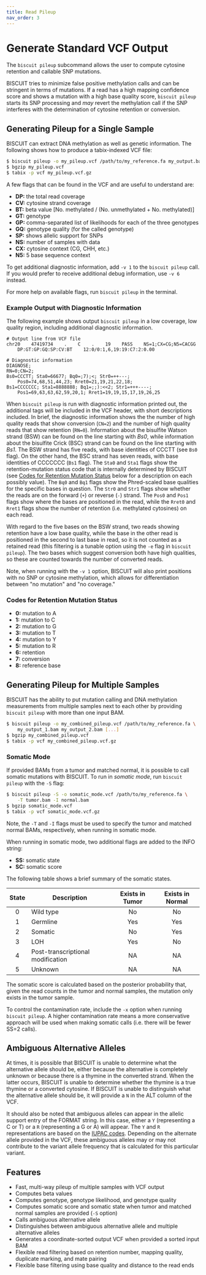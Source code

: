 ```yaml
---
title: Read Pileup
nav_order: 3
---
```


# Generate Standard VCF Output

The `biscuit pileup` subcommand allows the user to compute cytosine retention
and callable SNP mutations.

BISCUIT tries to minimize false positive methylation calls and can be stringent
in terms of mutations. If a read has a high mapping confidence score and shows a
mutation with a high base quality score, `biscuit pileup` starts its SNP
processing and *may* revert the methylation call if the SNP interferes with the
determination of cytosine retention or conversion.

## Generating Pileup for a Single Sample

BISCUIT can extract DNA methylation as well as genetic information. The
following shows how to produce a tabix-indexed VCF file:
```bash
$ biscuit pileup -o my_pileup.vcf /path/to/my_reference.fa my_output.bam
$ bgzip my_pileup.vcf
$ tabix -p vcf my_pileup.vcf.gz
```

A few flags that can be found in the VCF and are useful to understand are:

  - **DP:** the total read coverage
  - **CV:** cytosine strand coverage
  - **BT:** beta value [No. methylated / (No. unmethylated + No. methylated)]
  - **GT:** genotype
  - **GP:** comma-separated list of likelihoods for each of the three genotypes
  - **GQ:** genotype quality (for the called genotype)
  - **SP:** shows allelic support for SNPs
  - **NS:** number of samples with data
  - **CX:** cytosine context (CG, CHH, etc.)
  - **N5:** 5 base sequence context

To get additional diagnostic information, add `-v 1` to the `biscuit pileup`
call. If you would prefer to receive additional debug information, use `-v 6`
instead.

For more help on available flags, run `biscuit pileup` in the terminal.

### Example Output with Diagnostic Information

The following example shows output `biscuit pileup` in a low coverage, low
quality region, including additional diagnostic information.

```
# Output line from VCF file
chr20    47419734    .    C    .    19    PASS    NS=1;CX=CG;N5=CACGG
    DP:GT:GP:GQ:SP:CV:BT    12:0/0:1,6,19:19:C7:2:0.00

# Diagnostic information
DIAGNOSE;
RN=0;CN=2;
Bs0=CCCTT; Sta0=66677; Bq0=;7);<; Str0=++---;
    Pos0=74,68,51,44,23; Rret0=21,19,21,22,18;
Bs1=CCCCCCC; Sta1=8888888; Bq1=;;):<<2; Str1=+++----;
    Pos1=69,63,63,62,59,20,1; Rret1=19,19,15,17,19,26,25
```

When `biscuit pileup` is run with diagnostic information printed out, the
additional tags will be included in the VCF header, with short descriptions
included. In brief, the diagnostic information shows the the number of high
quality reads that show conversion (`CN=2`) and the number of high quality
reads that show retention (`RN=0`). Information about the bisulfite Watson
strand (BSW) can be found on the line starting with *Bs0*, while information
about the bisulfite Crick (BSC) strand can be found on the line starting with
*Bs1*. The BSW strand has five reads, with base identities of CCCTT (see `Bs0`
flag). On the other hand, the BSC strand has seven reads, with base identities
of CCCCCCC (`Bs1` flag). The `Sta0` and `Sta1` flags show the retention-mutation
status code that is internally determined by BISCUIT (see 
[Codes for Retention Mutation Status](#codes-for-retention-mutation-status)
below for a description on each possibly value). The `Bq0` and `Bq1` flags show
the Phred-scaled base qualities for the specific bases in question. The `Str0`
and `Str1` flags show whether the reads are on the forward (`+`) or reverse (`-`)
strand. The `Pos0` and `Pos1` flags show where the bases are positioned in the
read, while the `Rret0` and `Rret1` flags show the number of retention (i.e.
methylated cytosines) on each read.

With regard to the five bases on the BSW strand, two reads showing retention
have a low base quality, while the base in the other read is positioned in the
second to last base in read, so it is not counted as a retained read (this
filtering is a tunable option using the `-e` flag in `biscuit pileup`). The
two bases which suggest conversion both have high qualities, so these are
counted towards the number of converted reads.

Note, when running with the `-v 1` option, BISCUIT will also print positions
with no SNP or cytosine methylation, which allows for differentiation between
"no mutation" and "no coverage."

### Codes for Retention Mutation Status

  - **0:** mutation to A
  - **1:** mutation to C
  - **2:** mutation to G
  - **3:** mutation to T
  - **4:** mutation to Y
  - **5:** mutation to R
  - **6:** retention
  - **7:** conversion
  - **8:** reference base

## Generating Pileup for Multiple Samples

BISCUIT has the ability to put mutation calling and DNA methylation measurements
from multiple samples next to each other by providing `biscuit pileup` with more
than one input BAM.
```bash
$ biscuit pileup -o my_combined_pileup.vcf /path/to/my_reference.fa \
    my_output_1.bam my_output_2.bam [...]
$ bgzip my_combined_pileup.vcf
$ tabix -p vcf my_combined_pileup.vcf.gz
```

### Somatic Mode

If provided BAMs from a tumor and matched normal, it is possible to call somatic
mutations with BISCUIT. To run in *somatic mode*, run `biscuit pileup` with the
`-S` flag:
```bash
$ biscuit pileup -S -o somatic_mode.vcf /path/to/my_reference.fa \
    -T tumor.bam -I normal.bam
$ bgzip somatic_mode.vcf
$ tabix -p vcf somatic_mode.vcf.gz
```
Note, the `-T` and `-I` flags must be used to specify the tumor and matched
normal BAMs, respectively, when running in somatic mode.

When running in somatic mode, two additional flags are added to the INFO string:

  - **SS:** somatic state
  - **SC:** somatic score

The following table shows a brief summary of the somatic states.

| State | Description                       | Exists in Tumor | Exists in Normal |
|:-----:|-----------------------------------|:---------------:|:----------------:|
|   0   | Wild type                         |        No       |        No        |
|   1   | Germline                          |        Yes      |        Yes       |
|   2   | Somatic                           |        No       |        Yes       |
|   3   | LOH                               |        Yes      |        No        |
|   4   | Post-transcriptional modification |        NA       |        NA        |
|   5   | Unknown                           |        NA       |        NA        |

The somatic score is calculated based on the posterior probability that, given
the read counts in the tumor and normal samples, the mutation only exists in the
tumor sample.

To control the contamination rate, include the `-x` option when running `biscuit
pileup`. A higher contamination rate means a more conservative approach will be
used when making somatic calls (i.e. there will be fewer SS=2 calls).

## Ambiguous Alternative Alleles

At times, it is possible that BISCUIT is unable to determine what the
alternative allele should be, either because the alternative is completely
unknown or because there is a thymine in the converted strand. When the latter
occurs, BISCUIT is unable to determine whether the thymine is a true thymine or
a converted cytosine. If BISCUIT is unable to distinguish what the alternative
allele should be, it will provide a `N` in the ALT column of the VCF.

It should also be noted that ambiguous alleles can appear in the allelic support
entry of the FORMAT string. In this case, either a `Y` (representing a C or T)
or a `R` (representing a G or A) will appear. The `Y` and `R` representations
are based on the [IUPAC codes](https://www.bioinformatics.org/sms/iupac.html).
Depending on the alternate allele provided in the VCF, these ambiguous alleles
may or may not contribute to the variant allele frequency that is calculated for
this particular variant.

## Features

  - Fast, multi-way pileup of multiple samples with VCF output
  - Computes beta values
  - Computes genotype, genotype likelihood, and genotype quality
  - Computes somatic score and somatic state when tumor and matched normal
  samples are provided (`-S` option)
  - Calls ambiguous alternative allele
  - Distinguishes between ambiguous alternative allele and multiple alternative
  alleles
  - Generates a coordinate-sorted output VCF when provided a sorted input BAM
  - Flexible read filtering based on retention number, mapping quality,
  duplicate marking, and mate pairing
  - Flexible base filtering using base quality and distance to the read ends
